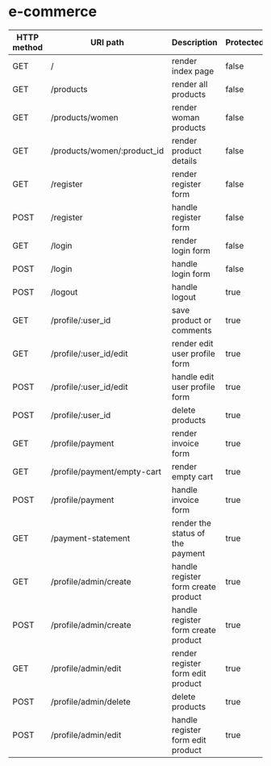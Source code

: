 # e-commerce

| HTTP method | URI path                     | Description                         | Protected | User type          |
| ----------- | ---------------------------- | ----------------------------------- | --------- | ------------------ |
| GET         | /                            | render index page                   | false     | visitor/user/admin |
| GET         | /products                    | render all products                 | false     | visitor/user/admin |
| GET         | /products/women              | render woman products               | false     | visitor/user/admin |
| GET         | /products/women/:product\_id | render product details              | false     | visitor/user/admin |
| GET         | /register                    | render register form                | false     | visitor/user/admin |
| POST        | /register                    | handle register form                | false     | visitor/user/admin |
| GET         | /login                       | render login form                   | false     | visitor/user/admin |
| POST        | /login                       | handle login form                   | false     | visitor/user/admin |
| POST        | /logout                      | handle logout                       | true      | user/admin         |
| GET         | /profile/:user\_id           | save product or comments            | true      | user/admin         |
| GET         | /profile/:user\_id/edit      | render edit user profile form       | true      | user/admin         |
| POST        | /profile/:user\_id/edit      | handle edit user profile form       | true      | user/admin         |
| POST        | /profile/:user\_id           | delete products                     | true      | user               |
| GET         | /profile/payment             | render invoice form                 | true      | user               |
| GET         | /profile/payment/empty-cart  | render empty cart                   | true      | user               |
| POST        | /profile/payment             | handle invoice form                 | true      | user               |
| GET         | /payment-statement           | render the status of the payment    | true      | user               |
| GET         | /profile/admin/create        | handle register form create product | true      | admin              |
| POST        | /profile/admin/create        | handle register form create product | true      | admin              |
| GET         | /profile/admin/edit          | render register form edit product   | true      | admin              |
| POST        | /profile/admin/delete        | delete products                     | true      | admin              |
| POST        | /profile/admin/edit          | handle register form edit product   | true      | admin              |
